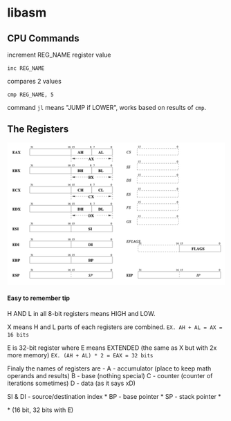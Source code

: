 # libasm

## CPU Commands

increment REG_NAME register value

```assembly language
inc REG_NAME
```

compares 2 values

```assembly language
cmp REG_NAME, 5
```

command `jl` means "JUMP if LOWER", works based on results of `cmp`. 

## The Registers

![alt text](./media/regs.png "Registers list")

#### Easy to remember tip
H AND L in all 8-bit registers means HIGH and LOW.

X means H and L parts of each registers are combined. `EX. AH + AL = AX = 16 bits`

E is 32-bit register where E means EXTENDED (the same as X but with 2x more memory) `EX. (AH + AL) * 2 = EAX = 32 bits`

Finaly the names of registers are - 
A - accumulator   (place to keep math operands and results)
B - base          (nothing special)
C - counter       (counter of iterations sometimes)
D - data          (as it says xD)

SI & DI - source/destination index *
BP      - base pointer *
SP      - stack pointer *

\* (16 bit, 32 bits with E)